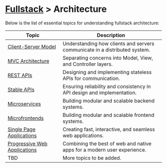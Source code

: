 # [Fullstack](../course) > Architecture

Below is the list of essential topics for understanding fullstack architecture:

| Topic                          | Description                                                                 |
|--------------------------------|-----------------------------------------------------------------------------|
| [Client-Server Model](./client-server) | Understanding how clients and servers communicate in a distributed system. |
| [MVC Architecture](./mvc)      | Separating concerns into Model, View, and Controller layers.               |
| [REST APIs](./rest-apis)       | Designing and implementing stateless APIs for communication.               |
| [Stable APIs](./stable-apis)   | Ensuring reliability and consistency in API design and implementation.     |
| [Microservices](./microservices) | Building modular and scalable backend systems.                             |
| [Microfrontends](./microfrontends) | Building modular and scalable frontend systems.                             |
| [Single Page Applications](./spas) | Creating fast, interactive, and seamless web applications.                |
| [Progressive Web Applications](./pwas) | Combining the best of web and native apps for a modern user experience.    |
| TBD                            | More topics to be added.                                                   |
